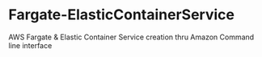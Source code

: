 # Fargate-ElasticContainerService
AWS Fargate &amp; Elastic Container Service creation thru Amazon Command line interface
